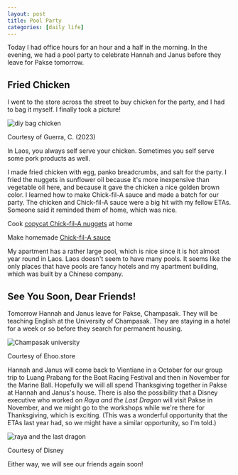 ```yaml
---
layout: post
title: Pool Party
categories: [daily life]
---
```


Today I had office hours for an hour and a half in the morning. In the evening, we had a pool party to celebrate Hannah and Janus before they leave for Pakse tomorrow.

## Fried Chicken

I went to the store across the street to buy chicken for the party, and I had to bag it myself. I finally took a picture!

![diy bag chicken](https://lh3.googleusercontent.com/pw/ADCreHcSd4OwWmnPm4tGEuCOdvqf1aMQnr0DzRzHes8jUd6pDOlxc6Vk_6Q3RG2cxttb3HJFcI0Aix8oh9H8zBCDK3oPkcA3_hV8hnVsH9_5t5VsX0JHVv9P=w1000)

Courtesy of Guerra, C. (2023)

In Laos, you always self serve your chicken. Sometimes you self serve some pork products as well. 

I made fried chicken with egg, panko breadcrumbs, and salt for the party. I fried the nuggets in sunflower oil because it's more inexpensive than vegetable oil here, and because it gave the chicken a nice golden brown color. I learned how to make Chick-fil-A sauce and made a batch for our party. The chicken and Chick-fil-A sauce were a big hit with my fellow ETAs. Someone said it reminded them of home, which was nice. 

Cook [copycat Chick-fil-A nuggets](https://thestayathomechef.com/chick-fil-a-nuggets/) at home

Make homemade [Chick-fil-A sauce](https://www.thelazydish.com/easy-homemade-copycat-chick-fil-a-sauce-recipe/) 

My apartment has a rather large pool, which is nice since it is hot almost year round in Laos. Laos doesn't seem to have many pools. It seems like the only places that have pools are fancy hotels and my apartment building, which was built by a Chinese company. 

## See You Soon, Dear Friends!

Tomorrow Hannah and Janus leave for Pakse, Champasak. They will be teaching English at the University of Champasak. They are staying in a hotel for a week or so before they search for permanent housing. 

 ![Champasak university](https://entrance.slms-cu.edu.la/static/media/mojor.43847f4d.jpg)

 Courtesy of Ehoo.store

 Hannah and Janus will come back to Vientiane in a October for our group trip to Luang Prabang for the Boat Racing Festival and then in November for the Marine Ball. Hopefully we will all spend Thanksgiving together in Pakse at Hannah and Janus's house. There is also the possibility that a Disney executive who worked on *Raya and the Last Dragon* will visit Pakse in November, and we might go to the workshops while we're there for Thanksgiving, which is exciting. (This was a wonderful opportunity that the ETAs last year had, so we might have a similar opportunity, so I'm told.)

 ![raya and the last dragon](https://static.wikia.nocookie.net/0c158349-248e-475b-8266-dbd3a41bff01)

 Courtesy of Disney

 Either way, we will see our friends again soon! 

<!-- Hello and welcome. The only purpose of this post is to greet you when your site comes alive for the first time.  
This post will demonstrate some of the more common content & elements found in posts.  
Feel free to delete this post when you are ready to publish your first post.  

Lorem ipsum dolor sit amet, consectetur adipiscing elit. Fusce bibendum neque eget nunc mattis eu sollicitudin enim tincidunt. Vestibulum lacus tortor, ultricies id dignissim ac, bibendum in velit.

## Some great heading (h2)

Proin convallis mi ac felis pharetra aliquam. Curabitur dignissim accumsan rutrum. In arcu magna, aliquet vel pretium et, molestie et arcu.


Mauris lobortis nulla et felis ullamcorper bibendum. Phasellus et hendrerit mauris. Proin eget nibh a massa vestibulum pretium. Suspendisse eu nisl a ante aliquet bibendum quis a nunc. Praesent varius interdum vehicula. Aenean risus libero, placerat at vestibulum eget, ultricies eu enim. Praesent nulla tortor, malesuada adipiscing adipiscing sollicitudin, adipiscing eget est.

## Another great heading (h2)

Lorem ipsum dolor sit amet, consectetur adipiscing elit. Fusce bibendum neque eget nunc mattis eu sollicitudin enim tincidunt. Vestibulum lacus tortor, ultricies id dignissim ac, bibendum in velit.

### Some great subheading (h3)

Proin convallis mi ac felis pharetra aliquam. Curabitur dignissim accumsan rutrum. In arcu magna, aliquet vel pretium et, molestie et arcu. Mauris lobortis nulla et felis ullamcorper bibendum.

Phasellus et hendrerit mauris. Proin eget nibh a massa vestibulum pretium. Suspendisse eu nisl a ante aliquet bibendum quis a nunc.

### Some great subheading (h3)

Praesent varius interdum vehicula. Aenean risus libero, placerat at vestibulum eget, ultricies eu enim. Praesent nulla tortor, malesuada adipiscing adipiscing sollicitudin, adipiscing eget est.

> This quote will *change* your life. It will reveal the <i>secrets</i> of the universe, and all the wonders of humanity. Don't <em>misuse</em> it.

Lorem ipsum dolor sit amet, consectetur adipiscing elit. Fusce bibendum neque eget nunc mattis eu sollicitudin enim tincidunt.

### Some great subheading (h3)

Vestibulum lacus tortor, ultricies id dignissim ac, bibendum in velit. Proin convallis mi ac felis pharetra aliquam. Curabitur dignissim accumsan rutrum.

In arcu magna, aliquet vel pretium et, molestie et arcu. Mauris lobortis nulla et felis ullamcorper bibendum. Phasellus et hendrerit mauris.

#### You might want a sub-subheading (h4)

In arcu magna, aliquet vel pretium et, molestie et arcu. Mauris lobortis nulla et felis ullamcorper bibendum. Phasellus et hendrerit mauris.

In arcu magna, aliquet vel pretium et, molestie et arcu. Mauris lobortis nulla et felis ullamcorper bibendum. Phasellus et hendrerit mauris.

#### But it's probably overkill (h4)

In arcu magna, aliquet vel pretium et, molestie et arcu. Mauris lobortis nulla et felis ullamcorper bibendum. Phasellus et hendrerit mauris.

##### Could be a smaller sub-heading, `pacman` (h5)

In arcu magna, aliquet vel pretium et, molestie et arcu. Mauris lobortis nulla et felis ullamcorper bibendum. Phasellus et hendrerit mauris.

###### Small yet significant sub-heading  (h6)

In arcu magna, aliquet vel pretium et, molestie et arcu. Mauris lobortis nulla et felis ullamcorper bibendum. Phasellus et hendrerit mauris.

### Highlight the code please!!

{% highlight c %}
float Q_rsqrt( float number )
{
	long i;
	float x2, y;
	const float threehalfs = 1.5F;

	x2 = number * 0.5F;
	y  = number;
	i  = * ( long * ) &y;                       // evil floating point bit level hacking
	i  = 0x5f3759df - ( i >> 1 );               // what the fuck? 
	y  = * ( float * ) &i;
	y  = y * ( threehalfs - ( x2 * y * y ) );   // 1st iteration
//	y  = y * ( threehalfs - ( x2 * y * y ) );   // 2nd iteration, this can be removed

	return y;
}
{% endhighlight %}

### Oh hai, an unordered list!!

In arcu magna, aliquet vel pretium et, molestie et arcu. Mauris lobortis nulla et felis ullamcorper bibendum. Phasellus et hendrerit mauris.

- First item, yo
- Second item, dawg
- Third item, what what?!
- Fourth item, fo sheezy my neezy

### Oh hai, an ordered list!!

In arcu magna, aliquet vel pretium et, molestie et arcu. Mauris lobortis nulla et felis ullamcorper bibendum. Phasellus et hendrerit mauris.

1. First item, yo
2. Second item, dawg
3. Third item, what what?!
4. Fourth item, fo sheezy my neezy

## Headings are cool! (h2)

Proin eget nibh a massa vestibulum pretium. Suspendisse eu nisl a ante aliquet bibendum quis a nunc. Praesent varius interdum vehicula. Aenean risus libero, placerat at vestibulum eget, ultricies eu enim. Praesent nulla tortor, malesuada adipiscing adipiscing sollicitudin, adipiscing eget est.

Praesent nulla tortor, malesuada adipiscing adipiscing sollicitudin, adipiscing eget est.

Proin eget nibh a massa vestibulum pretium. Suspendisse eu nisl a ante aliquet bibendum quis a nunc.

### Tables

Title 1               | Title 2               | Title 3               | Title 4
--------------------- | --------------------- | --------------------- | ---------------------
lorem                 | lorem ipsum           | lorem ipsum dolor     | lorem ipsum dolor sit
lorem ipsum dolor sit | lorem ipsum dolor sit | lorem ipsum dolor sit | lorem ipsum dolor sit
lorem ipsum dolor sit | lorem ipsum dolor sit | lorem ipsum dolor sit | lorem ipsum dolor sit
lorem ipsum dolor sit | lorem ipsum dolor sit | lorem ipsum dolor sit | lorem ipsum dolor sit

Title 1 | Title 2 | Title 3 | Title 4
--- | --- | --- | ---
lorem | lorem ipsum | lorem ipsum dolor | lorem ipsum dolor sit
lorem ipsum dolor sit amet | lorem ipsum dolor sit amet consectetur | lorem ipsum dolor sit amet | lorem ipsum dolor sit
lorem ipsum dolor | lorem ipsum | lorem | lorem ipsum
lorem ipsum dolor | lorem ipsum dolor sit | lorem ipsum dolor sit amet | lorem ipsum dolor sit amet consectetur -->
